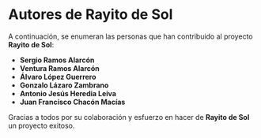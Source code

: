 # Autores de Rayito de Sol

A continuación, se enumeran las personas que han contribuido al proyecto **Rayito de Sol**:

- **Sergio Ramos Alarcón**
- **Ventura Ramos Alarcón**
- **Álvaro López Guerrero**
- **Gonzalo Lázaro Zambrano**
- **Antonio Jesús Heredia Leiva**
- **Juan Francisco Chacón Macías**

Gracias a todos por su colaboración y esfuerzo en hacer de **Rayito de Sol** un proyecto exitoso.
